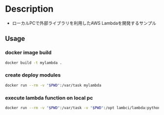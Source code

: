 # Description
- ローカルPCで外部ライブラリを利用したAWS Lambdaを開発するサンプル

## Usage
### docker image build
```bash
docker build -t mylambda .
```

### create deploy modules
```bash
docker run --rm -v "$PWD":/var/task mylambda
```

### execute lambda function on local pc
```bash
docker run --rm -v "$PWD":/var/task -v "$PWD":/opt lambci/lambda:python3.8 lambda_function.lambda_handler
```